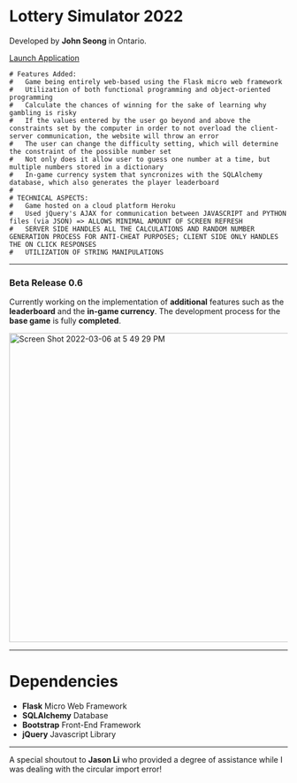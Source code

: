 # Lottery Simulator 2022

Developed by **John Seong** in Ontario.

[Launch Application](https://lottery-simulator-2022.herokuapp.com)

```
# Features Added:
#   Game being entirely web-based using the Flask micro web framework
#   Utilization of both functional programming and object-oriented programming
#   Calculate the chances of winning for the sake of learning why gambling is risky
#   If the values entered by the user go beyond and above the constraints set by the computer in order to not overload the client-server communication, the website will throw an error
#   The user can change the difficulty setting, which will determine the constraint of the possible number set 
#   Not only does it allow user to guess one number at a time, but multiple numbers stored in a dictionary
#   In-game currency system that syncronizes with the SQLAlchemy database, which also generates the player leaderboard
#
# TECHNICAL ASPECTS:
#   Game hosted on a cloud platform Heroku
#   Used jQuery's AJAX for communication between JAVASCRIPT and PYTHON files (via JSON) => ALLOWS MINIMAL AMOUNT OF SCREEN REFRESH
#   SERVER SIDE HANDLES ALL THE CALCULATIONS AND RANDOM NUMBER GENERATION PROCESS FOR ANTI-CHEAT PURPOSES; CLIENT SIDE ONLY HANDLES THE ON CLICK RESPONSES
#   UTILIZATION OF STRING MANIPULATIONS
```

---

### Beta Release 0.6
Currently working on the implementation of **additional** features such as the **leaderboard** and the **in-game currency**. The development process for the **base game** is fully **completed**.

<img width="559" alt="Screen Shot 2022-03-06 at 5 49 29 PM" src="https://user-images.githubusercontent.com/35755386/156945568-a212681c-f287-4d6d-b169-1c1f071d33f1.png">

---

# Dependencies

- **Flask** Micro Web Framework
- **SQLAlchemy** Database
- **Bootstrap** Front-End Framework
- **jQuery** Javascript Library

---

A special shoutout to **Jason Li** who provided a degree of assistance while I was dealing with the circular import error!
